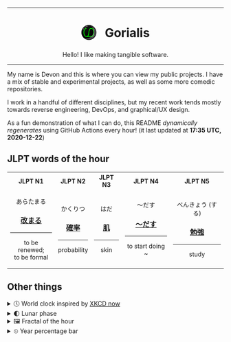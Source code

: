 ***

<h1 align="center">
<sub>
    <img src="readme/resources/avatar.png" height="36">
</sub>
&nbsp;
Gorialis
</h1>
<p align="center">
Hello! I like making tangible software.
</p>

***

My name is Devon and this is where you can view my public projects. I have a mix of stable and experimental projects, as well as some more comedic repositories.

I work in a handful of different disciplines, but my recent work tends mostly towards reverse engineering, DevOps, and graphical/UX design.

As a fun demonstration of what I can do, this README *dynamically regenerates* using GitHub Actions every hour! (it last updated at **17:35 UTC, 2020-12-22**)

<h2>JLPT words of the hour</h2>
<table>
    <tr>
        <th>JLPT N1</th>
        <th>JLPT N2</th>
        <th>JLPT N3</th>
        <th>JLPT N4</th>
        <th>JLPT N5</th>
    </tr>
    <tr>
        <td>
            <p align="center">あらたまる</p>
            <h3 align="center"><b><a href="https://jisho.org/search/%E6%94%B9%E3%81%BE%E3%82%8B">改まる</a></b></h3>
            <hr>
            <p align="center">to be renewed;<br> to be formal</p>
        </td>
        <td>
            <p align="center">かくりつ</p>
            <h3 align="center"><b><a href="https://jisho.org/search/%E7%A2%BA%E7%8E%87">確率</a></b></h3>
            <hr>
            <p align="center">probability</p>
        </td>
        <td>
            <p align="center">はだ</p>
            <h3 align="center"><b><a href="https://jisho.org/search/%E8%82%8C">肌</a></b></h3>
            <hr>
            <p align="center">skin</p>
        </td>
        <td>
            <p align="center">～だす</p>
            <h3 align="center"><b><a href="https://jisho.org/search/%EF%BD%9E%E3%81%A0%E3%81%99">～だす</a></b></h3>
            <hr>
            <p align="center">to start doing ~</p>
        </td>
        <td>
            <p align="center">べんきょう (する)</p>
            <h3 align="center"><b><a href="https://jisho.org/search/%E5%8B%89%E5%BC%B7">勉強</a></b></h3>
            <hr>
            <p align="center">study</p>
        </td>
    </tr>
</table>

<h2>Other things</h2>
<details>
<summary>🕔  World clock inspired by <a href="https://xkcd.com/now">XKCD now</a></summary>

> <img src="generated/now.png" width="512">

</details>
<details>
<summary>🌓 Lunar phase</summary>

The moon is approximately 29.32% through its phase (First Quarter).

</details>
<details>
<summary>&#x1f5bc; Fractal of the hour</summary>

> <img src="generated/fractal.png" width="512">

</details>
<details>
<summary>&#x23f2; Year percentage bar</summary>
<pre><code>2020 [███████████████████▁] 97.47%</code></pre>
</details>
